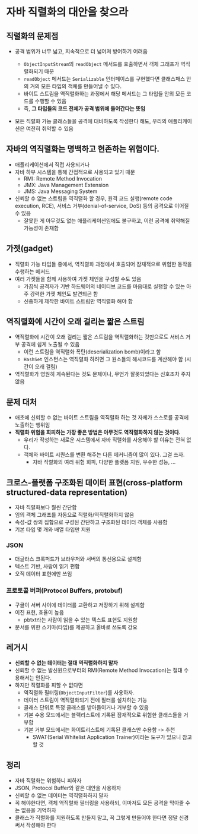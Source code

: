 # 자바 직렬화의 대안을 찾으라 
## 직렬화의 문제점 
- 공격 범위가 너무 넓고, 지속적으로 더 넓어져 방어하기 어려움 
  - `ObjectInputStream`의 `readObject` 메서드를 호출하면서 객체 그래프가 역직렬화되기 때문 
  - `readObject` 메서드는 `Serializable` 인터페이스를 구현했다면 클래스패스 안의 거의 모든 타입의 객체를 만들어낼 수 있다.
  - 바이트 스트림을 역직렬화하는 과정에서 해당 메서드는 그 타입들 안의 모든 코드를 수행할 수 있음 
  - 즉, **그 타입들의 코드 전체가 공격 범위에 들어간다는 뜻임**


- 모든 직렬화 가능 클래스들을 공격에 대비하도록 작성한다 해도, 우리의 애플리케이션은 여전히 취약할 수 있음 


## 자바의 역직렬화는 명백하고 현존하는 위험이다.
- 애플리케이션에서 직접 사용되거나 
- 자바 하부 시스템을 통해 간접적으로 사용되고 있기 때문 
  - RMI: Remote Method Invocation
  - JMX: Java Management Extension
  - JMS: Java Messaging System 
- 신뢰할 수 없는 스트림을 역직렬화 할 경우, 원격 코드 실행(remote code execution, RCE), 서비스 거부(denial-of-service, DoS) 등의 공격으로 이어질 수 있음 
  - 잘못한 게 아무것도 없는 애플리케이션임에도 불구하고, 이런 공격에 취약해질 가능성이 존재함 


## 가젯(gadget)
- 직렬화 가능 타입들 중에서, 역직렬화 과정에서 호출되어 잠재적으로 위험한 동작을 수행하는 메서드 
- 여러 가젯들을 함께 사용하여 가젯 체인을 구성할 수도 있음 
  - 가끔씩 공격자가 기반 하드웨어의 네이티브 코드를 마음대로 실행할 수 있는 아주 강력한 가젯 체인도 발견되곤 함 
  - 신중하게 제작한 바이트 스트림만 역직렬화 해야 함 


## 역직렬화에 시간이 오래 걸리는 짧은 스트림
- 역직렬화에 시간이 오래 걸리는 짧은 스트림을 역직렬화하는 것만으로도 서비스 거부 공격에 쉽게 노출될 수 있음 
  - 이런 스트림을 역직렬화 폭탄(deserialization bomb)이라고 함 
  - `HashSet` 인스턴스는 역직렬화 하려면 그 원소들의 해시코드를 계산해야 함 (시간이 오래 걸림) 
- 역직렬화가 영원히 계속된다는 것도 문제이나, 무언가 잘못되었다는 신호조차 주지 않음


## 문제 대처 
- 애초에 신뢰할 수 없는 바이트 스트림을 역직렬화 하는 것 자체가 스스로를 공격에 노출하는 행위임 
- **직렬화 위험을 회피하는 가장 좋은 방법은 아무것도 역직렬화하지 않는 것이다.**
  - 우리가 작성하는 새로운 시스템에서 자바 직렬화를 사용해야 할 이유는 전혀 없다. 
  - 객체와 바이트 시퀀스를 변환 해주는 다른 메커니즘이 많이 있다. 그걸 쓰자. 
    - 자바 직렬화의 여러 위험 회피, 다양한 플랫폼 지원, 우수한 성능, ... 


## 크로스-플랫폼 구조화된 데이터 표현(cross-platform structured-data representation)
- 자바 직렬화보다 훨씬 간단함 
- 임의 객체 그래프를 자동으로 직렬화/역직렬화하지 않음
- 속성-값 쌍의 집합으로 구성된 간단하고 구조화된 데이터 객체를 사용함 
- 기본 타입 몇 개와 배열 타입만 지원 


### JSON
- 더글라스 크록퍼드가 브라우저와 서버의 통신용으로 설계함
- 텍스트 기반, 사람이 읽기 편함  
- 오직 데이터 표현에만 쓰임 

### 프로토콜 버퍼(Protocol Buffers, protobuf)
- 구글이 서버 사이에 데이터를 교환하고 저장하기 위해 설계함 
- 이진 표현, 효율이 높음 
  - pbtxt라는 사람이 읽을 수 있는 텍스트 표현도 지원함 
- 문서를 위한 스키마(타입)를 제공하고 올바로 쓰도록 강요 

## 레거시 
- **신뢰할 수 없는 데이터는 절대 역직렬화하지 말자**
- 신뢰할 수 없는 발신원으로부터의 RMI(Remote Method Invocation)는 절대 수용해서는 안된다.
- 하지만 직렬화를 피할 수 없다면 
  - 역직렬화 필터링(`ObjectInputFilter`)를 사용하자. 
  - 데이터 스트림이 역직렬화되기 전에 필터를 설치하는 기능 
  - 클래스 단위로 특정 클래스를 받아들이거나 거부할 수 있음 
  - 기본 수용 모드에서는 블랙리스트에 기록된 잠재적으로 위험한 클래스들을 거부함 
  - 기본 거부 모드에서는 화이트리스트에 기록된 클래스만 수용함 -> 추천
    - SWAT(Serial Whitelist Application Trainer)이라는 도구가 있으니 참고할 것 
  
## 정리
- 자바 직렬화는 위험하니 피하자
- JSON, Protocol Buffer와 같은 대안을 사용하자
- 신뢰할 수 없는 데이터는 역직렬화하지 말자
- 꼭 해야한다면, 객체 역직렬화 필터링을 사용하되, 이마저도 모든 공격을 막아줄 수는 없음을 기억하자
- 클래스가 직렬화를 지원하도록 만들지 말고, 꼭 그렇게 만들어야 한다면 정말 신경써서 작성해야 한다 